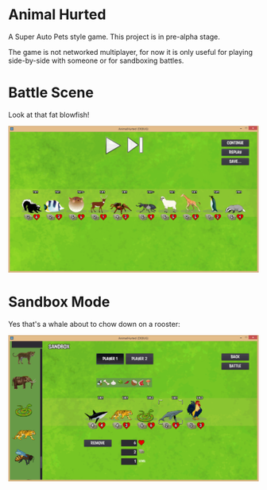 # Animal Hurted

A Super Auto Pets style game.
This project is in pre-alpha stage.

The game is not networked multiplayer, for now it is only useful for playing side-by-side with someone or for sandboxing battles.

# Battle Scene
Look at that fat blowfish!

![Battle Scene](Screenshots/screenshot_battle.png)

# Sandbox Mode
Yes that's a whale about to chow down on a rooster:

![Sandbox Mode](Screenshots/screenshot_sandbox.png)
